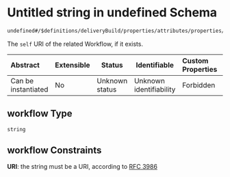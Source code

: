# Untitled string in undefined Schema

```txt
undefined#/$definitions/deliveryBuild/properties/attributes/properties/workflow
```

The `self` URI of the related Workflow, if it exists.


| Abstract            | Extensible | Status         | Identifiable            | Custom Properties | Additional Properties | Access Restrictions | Defined In                                            |
| :------------------ | ---------- | -------------- | ----------------------- | :---------------- | --------------------- | ------------------- | ----------------------------------------------------- |
| Can be instantiated | No         | Unknown status | Unknown identifiability | Forbidden         | Allowed               | none                | [records.json\*](records.json "open original schema") |

## workflow Type

`string`

## workflow Constraints

**URI**: the string must be a URI, according to [RFC 3986](https://tools.ietf.org/html/rfc4291 "check the specification")
